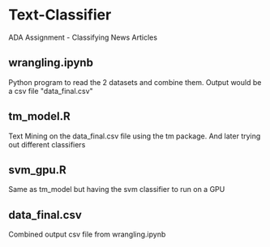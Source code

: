 # Text-Classifier
ADA Assignment - Classifying News Articles

## wrangling.ipynb
Python program to read the 2 datasets and combine them. Output would be a csv file "data_final.csv"

## tm_model.R
Text Mining on the data_final.csv file using the tm package. And later trying out different classifiers

## svm_gpu.R
Same as tm_model but having the svm classifier to run on a GPU

## data_final.csv
Combined output csv file from wrangling.ipynb
